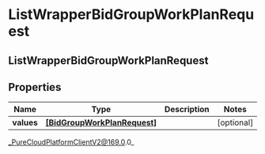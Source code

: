 # ListWrapperBidGroupWorkPlanRequest

## ListWrapperBidGroupWorkPlanRequest

## Properties

|Name | Type | Description | Notes|
|------------ | ------------- | ------------- | -------------|
| **values** | [**[BidGroupWorkPlanRequest]**]([BidGroupWorkPlanRequest]) |  | [optional] |



_PureCloudPlatformClientV2@169.0.0_
